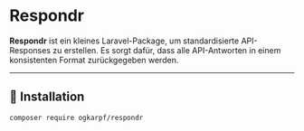 # Respondr

**Respondr** ist ein kleines Laravel-Package, um standardisierte API-Responses zu erstellen. Es sorgt dafür, dass alle API-Antworten in einem konsistenten Format zurückgegeben werden.

---

## 🚀 Installation

```bash
composer require ogkarpf/respondr

